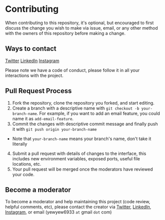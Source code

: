 # Contributing

When contributing to this repository, it's optional, but encouraged to first discuss the change you wish to make via issue,
email, or any other method with the owners of this repository before making a change. 

## Ways to contact
[Twitter](https://twitter.com/yewyewXD)
[LinkedIn](https://www.linkedin.com/in/yewyewxd/)
[Instagram](https://www.instagram.com/yewyewxd/)

Please note we have a code of conduct, please follow it in all your interactions with the project.

## Pull Request Process

1. Fork the repository, clone the repository you forked, and start editing.
2. Create a branch with a descriptive name with `git checkout -b your-branch-name`. For example, if you want to add an email feature, you could name it as `add-email-feature`.
3. Commit the changes with descriptive commit message and finally push it with `git push origin your-branch-name`
- Note that `your-branch-name` means your branch's name, don't take it literally
4. Submit a pull request with details of changes to the interface, this includes new environment 
   variables, exposed ports, useful file locations, etc.
5. Your pull request will be merged once the moderators have reviewed your code.

## Become a moderator
To become a moderator and help maintaining this project (code review, helpful comments, etc), please contact the creator via
[Twitter](https://twitter.com/yewyewXD),
[LinkedIn](https://www.linkedin.com/in/yewyewxd/),
[Instagram](https://www.instagram.com/yewyewxd/),
or email (yewyew6933 `at` gmail `dot` com)
